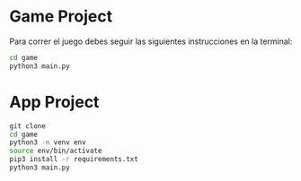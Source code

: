 # Game Project

Para correr el juego debes seguir las siguientes instrucciones en la terminal:

```sh
cd game
python3 main.py
```


# App Project

```sh
git clone
cd game
python3 -m venv env
source env/bin/activate
pip3 install -r requirements.txt
python3 main.py
```